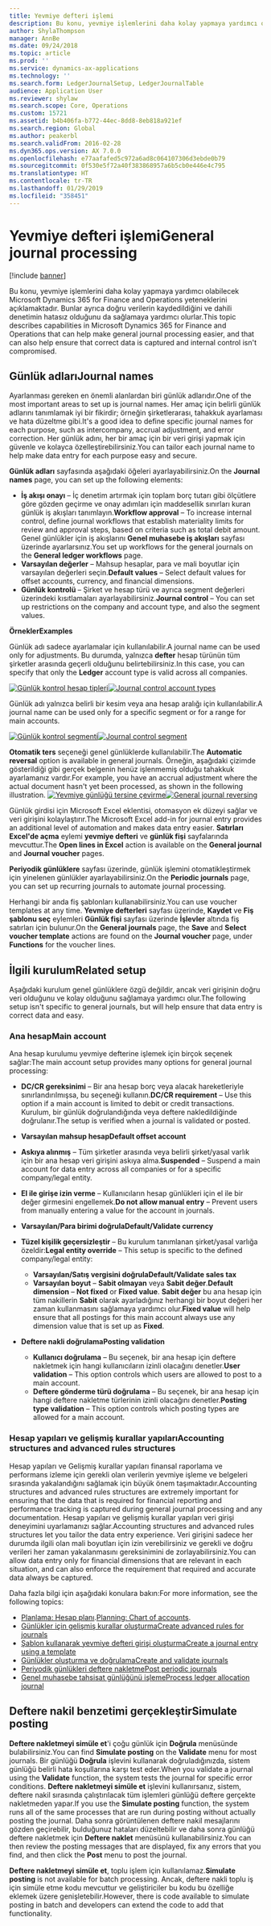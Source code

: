 ```yaml
---
title: Yevmiye defteri işlemi
description: Bu konu, yevmiye işlemlerini daha kolay yapmaya yardımcı olabilecek Microsoft Dynamics 365 for Finance and Operations yeteneklerini açıklamaktadır. Bunlar ayrıca doğru verilerin kaydedildiğini ve dahili denetimin hatasız olduğunu da sağlamaya yardımcı olurlar.
author: ShylaThompson
manager: AnnBe
ms.date: 09/24/2018
ms.topic: article
ms.prod: ''
ms.service: dynamics-ax-applications
ms.technology: ''
ms.search.form: LedgerJournalSetup, LedgerJournalTable
audience: Application User
ms.reviewer: shylaw
ms.search.scope: Core, Operations
ms.custom: 15721
ms.assetid: b4b406fa-b772-44ec-8dd8-8eb818a921ef
ms.search.region: Global
ms.author: peakerbl
ms.search.validFrom: 2016-02-28
ms.dyn365.ops.version: AX 7.0.0
ms.openlocfilehash: e77aafafed5c972a6ad8c064107306d3ebde0b79
ms.sourcegitcommit: 0f530e5f72a40f383868957a6b5cb0e446e4c795
ms.translationtype: HT
ms.contentlocale: tr-TR
ms.lasthandoff: 01/29/2019
ms.locfileid: "358451"
---
```

# <a name="general-journal-processing"></a><span data-ttu-id="ec2b7-103">Yevmiye defteri işlemi</span><span class="sxs-lookup"><span data-stu-id="ec2b7-103">General journal processing</span></span>

[!include [banner](../includes/banner.md)]

<span data-ttu-id="ec2b7-104">Bu konu, yevmiye işlemlerini daha kolay yapmaya yardımcı olabilecek Microsoft Dynamics 365 for Finance and Operations yeteneklerini açıklamaktadır. Bunlar ayrıca doğru verilerin kaydedildiğini ve dahili denetimin hatasız olduğunu da sağlamaya yardımcı olurlar.</span><span class="sxs-lookup"><span data-stu-id="ec2b7-104">This topic describes capabilities in Microsoft Dynamics 365 for Finance and Operations that can help make general journal processing easier, and that can also help ensure that correct data is captured and internal control isn't compromised.</span></span>  

## <a name="journal-names"></a><span data-ttu-id="ec2b7-105">Günlük adları</span><span class="sxs-lookup"><span data-stu-id="ec2b7-105">Journal names</span></span>

<span data-ttu-id="ec2b7-106">Ayarlanması gereken en önemli alanlardan biri günlük adlarıdır.</span><span class="sxs-lookup"><span data-stu-id="ec2b7-106">One of the most important areas to set up is journal names.</span></span> <span data-ttu-id="ec2b7-107">Her amaç için belirli günlük adlarını tanımlamak iyi bir fikirdir; örneğin şirketlerarası, tahakkuk ayarlaması ve hata düzeltme gibi.</span><span class="sxs-lookup"><span data-stu-id="ec2b7-107">It's a good idea to define specific journal names for each purpose, such as intercompany, accrual adjustment, and error correction.</span></span> <span data-ttu-id="ec2b7-108">Her günlük adını, her bir amaç için bir veri girişi yapmak için güvenle ve kolayca özelleştirebilirsiniz.</span><span class="sxs-lookup"><span data-stu-id="ec2b7-108">You can tailor each journal name to help make data entry for each purpose easy and secure.</span></span> 

<span data-ttu-id="ec2b7-109">**Günlük adları** sayfasında aşağıdaki öğeleri ayarlayabilirsiniz.</span><span class="sxs-lookup"><span data-stu-id="ec2b7-109">On the **Journal names** page, you can set up the following elements:</span></span>

-   <span data-ttu-id="ec2b7-110">**İş akışı onayı** – İç denetim artırmak için toplam borç tutarı gibi ölçütlere göre gözden geçirme ve onay adımları için maddesellik sınırları kuran günlük iş akışları tanımlayın.</span><span class="sxs-lookup"><span data-stu-id="ec2b7-110">**Workflow approval** – To increase internal control, define journal workflows that establish materiality limits for review and approval steps, based on criteria such as total debit amount.</span></span> <span data-ttu-id="ec2b7-111">Genel günlükler için iş akışlarını **Genel muhasebe iş akışları** sayfası üzerinde ayarlarsınız.</span><span class="sxs-lookup"><span data-stu-id="ec2b7-111">You set up workflows for the general journals on the **General ledger workflows** page.</span></span>
-   <span data-ttu-id="ec2b7-112">**Varsayılan değerler** – Mahsup hesaplar, para ve mali boyutlar için varsayılan değerleri seçin.</span><span class="sxs-lookup"><span data-stu-id="ec2b7-112">**Default values** – Select default values for offset accounts, currency, and financial dimensions.</span></span>
-   <span data-ttu-id="ec2b7-113">**Günlük kontrolü** – Şirket ve hesap türü ve ayrıca segment değerleri üzerindeki kısıtlamaları ayarlayabilirsiniz.</span><span class="sxs-lookup"><span data-stu-id="ec2b7-113">**Journal control** – You can set up restrictions on the company and account type, and also the segment values.</span></span> 

<span data-ttu-id="ec2b7-114">**Örnekler**</span><span class="sxs-lookup"><span data-stu-id="ec2b7-114">**Examples**</span></span>

<span data-ttu-id="ec2b7-115">Günlük adı sadece ayarlamalar için kullanılabilir.</span><span class="sxs-lookup"><span data-stu-id="ec2b7-115">A journal name can be used only for adjustments.</span></span> <span data-ttu-id="ec2b7-116">Bu durumda, yalnızca **defter** hesap türünün tüm şirketler arasında geçerli olduğunu belirtebilirsiniz.</span><span class="sxs-lookup"><span data-stu-id="ec2b7-116">In this case, you can specify that only the **Ledger** account type is valid across all companies.</span></span> 

<span data-ttu-id="ec2b7-117">[![Günlük kontrol hesap tipleri](./media/journal-control-account-types1.png)](./media/journal-control-account-types1.png)</span><span class="sxs-lookup"><span data-stu-id="ec2b7-117">[![Journal control account types](./media/journal-control-account-types1.png)](./media/journal-control-account-types1.png)</span></span>

<span data-ttu-id="ec2b7-118">Günlük adı yalnızca belirli bir kesim veya ana hesap aralığı için kullanılabilir.</span><span class="sxs-lookup"><span data-stu-id="ec2b7-118">A journal name can be used only for a specific segment or for a range for main accounts.</span></span> 

<span data-ttu-id="ec2b7-119">[![Günlük kontrol segmenti](./media/journal-control-segment1.png)](./media/journal-control-segment1.png)</span><span class="sxs-lookup"><span data-stu-id="ec2b7-119">[![Journal control segment](./media/journal-control-segment1.png)](./media/journal-control-segment1.png)</span></span>

<span data-ttu-id="ec2b7-120">**Otomatik ters** seçeneği genel günlüklerde kullanılabilir.</span><span class="sxs-lookup"><span data-stu-id="ec2b7-120">The **Automatic reversal** option is available in general journals.</span></span> <span data-ttu-id="ec2b7-121">Örneğin, aşağıdaki çizimde gösterildiği gibi gerçek belgenin henüz işlenmemiş olduğu tahakkuk ayarlamanız vardır.</span><span class="sxs-lookup"><span data-stu-id="ec2b7-121">For example, you have an accrual adjustment where the actual document hasn't yet been processed, as shown in the following illustration.</span></span>
<span data-ttu-id="ec2b7-122">[![Yevmiye günlüğü tersine çevirme](./media/general-journal-reversing1.png)](./media/general-journal-reversing1.png)</span><span class="sxs-lookup"><span data-stu-id="ec2b7-122">[![General journal reversing](./media/general-journal-reversing1.png)](./media/general-journal-reversing1.png)</span></span> 

<span data-ttu-id="ec2b7-123">Günlük girdisi için Microsoft Excel eklentisi, otomasyon ek düzeyi sağlar ve veri girişini kolaylaştırır.</span><span class="sxs-lookup"><span data-stu-id="ec2b7-123">The Microsoft Excel add-in for journal entry provides an additional level of automation and makes data entry easier.</span></span> <span data-ttu-id="ec2b7-124">**Satırları Excel'de açma** eylemi **yevmiye defteri** ve **günlük fişi** sayfalarında mevcuttur.</span><span class="sxs-lookup"><span data-stu-id="ec2b7-124">The **Open lines in Excel** action is available on the **General journal** and **Journal voucher** pages.</span></span> 

<span data-ttu-id="ec2b7-125">**Periyodik günlüklere** sayfası üzerinde, günlük işlemini otomatikleştirmek için yinelenen günlükler ayarlayabilirsiniz.</span><span class="sxs-lookup"><span data-stu-id="ec2b7-125">On the **Periodic journals** page, you can set up recurring journals to automate journal processing.</span></span> 

<span data-ttu-id="ec2b7-126">Herhangi bir anda fiş şablonları kullanabilirsiniz.</span><span class="sxs-lookup"><span data-stu-id="ec2b7-126">You can use voucher templates at any time.</span></span> <span data-ttu-id="ec2b7-127">**Yevmiye defterleri** sayfası üzerinde, **Kaydet** ve **Fiş şablonu seç** eylemleri **Günlük fişi** sayfası üzerinde **İşlevler** altında fiş satırları için bulunur.</span><span class="sxs-lookup"><span data-stu-id="ec2b7-127">On the **General journals** page, the **Save** and **Select voucher template** actions are found on the **Journal voucher** page, under **Functions** for the voucher lines.</span></span>

## <a name="related-setup"></a><span data-ttu-id="ec2b7-128">İlgili kurulum</span><span class="sxs-lookup"><span data-stu-id="ec2b7-128">Related setup</span></span>
<span data-ttu-id="ec2b7-129">Aşağıdaki kurulum genel günlüklere özgü değildir, ancak veri girişinin doğru veri olduğunu ve kolay olduğunu sağlamaya yardımcı olur.</span><span class="sxs-lookup"><span data-stu-id="ec2b7-129">The following setup isn't specific to general journals, but will help ensure that data entry is correct data and easy.</span></span>

### <a name="main-account"></a><span data-ttu-id="ec2b7-130">Ana hesap</span><span class="sxs-lookup"><span data-stu-id="ec2b7-130">Main account</span></span>

<span data-ttu-id="ec2b7-131">Ana hesap kurulumu yevmiye defterine işlemek için birçok seçenek sağlar:</span><span class="sxs-lookup"><span data-stu-id="ec2b7-131">The main account setup provides many options for general journal processing:</span></span>

-   <span data-ttu-id="ec2b7-132">**DC/CR gereksinimi** – Bir ana hesap borç veya alacak hareketleriyle sınırlandırılmışsa, bu seçeneği kullanın.</span><span class="sxs-lookup"><span data-stu-id="ec2b7-132">**DC/CR requirement** – Use this option if a main account is limited to debit or credit transactions.</span></span> <span data-ttu-id="ec2b7-133">Kurulum, bir günlük doğrulandığında veya deftere nakledildiğinde doğrulanır.</span><span class="sxs-lookup"><span data-stu-id="ec2b7-133">The setup is verified when a journal is validated or posted.</span></span>

-   <span data-ttu-id="ec2b7-134">**Varsayılan mahsup hesap**</span><span class="sxs-lookup"><span data-stu-id="ec2b7-134">**Default offset account**</span></span>
-   <span data-ttu-id="ec2b7-135">**Askıya alınmış** – Tüm şirketler arasında veya belirli şirket/yasal varlık için bir ana hesap veri girişini askıya alma.</span><span class="sxs-lookup"><span data-stu-id="ec2b7-135">**Suspended** – Suspend a main account for data entry across all companies or for a specific company/legal entity.</span></span>
-   <span data-ttu-id="ec2b7-136">**El ile girişe izin verme** – Kullanıcıların hesap günlükleri için el ile bir değer girmesini engellemek.</span><span class="sxs-lookup"><span data-stu-id="ec2b7-136">**Do not allow manual entry** – Prevent users from manually entering a value for the account in journals.</span></span>
-   <span data-ttu-id="ec2b7-137">**Varsayılan/Para birimi doğrula**</span><span class="sxs-lookup"><span data-stu-id="ec2b7-137">**Default/Validate currency**</span></span>
-   <span data-ttu-id="ec2b7-138">**Tüzel kişilik geçersizleştir** – Bu kurulum tanımlanan şirket/yasal varlığa özeldir:</span><span class="sxs-lookup"><span data-stu-id="ec2b7-138">**Legal entity override** – This setup is specific to the defined company/legal entity:</span></span>
    -   <span data-ttu-id="ec2b7-139">**Varsayılan/Satış vergisini doğrula**</span><span class="sxs-lookup"><span data-stu-id="ec2b7-139">**Default/Validate sales tax**</span></span>
    -   <span data-ttu-id="ec2b7-140">**Varsayılan boyut** – **Sabit olmayan** veya **Sabit değer**.</span><span class="sxs-lookup"><span data-stu-id="ec2b7-140">**Default dimension** – **Not fixed** or **Fixed value**.</span></span> <span data-ttu-id="ec2b7-141">**Sabit değer** bu ana hesap için tüm nakillerin **Sabit** olarak ayarladığınız herhangi bir boyut değeri her zaman kullanmasını sağlamaya yardımcı olur.</span><span class="sxs-lookup"><span data-stu-id="ec2b7-141">**Fixed value** will help ensure that all postings for this main account always use any dimension value that is set up as **Fixed**.</span></span>
-   <span data-ttu-id="ec2b7-142">**Deftere nakli doğrulama**</span><span class="sxs-lookup"><span data-stu-id="ec2b7-142">**Posting validation**</span></span>
    -   <span data-ttu-id="ec2b7-143">**Kullanıcı doğrulama** – Bu seçenek, bir ana hesap için deftere nakletmek için hangi kullanıcıların izinli olacağını denetler.</span><span class="sxs-lookup"><span data-stu-id="ec2b7-143">**User validation** – This option controls which users are allowed to post to a main account.</span></span>
    -   <span data-ttu-id="ec2b7-144">**Deftere gönderme türü doğrulama** – Bu seçenek, bir ana hesap için hangi deftere nakletme türlerinin izinli olacağını denetler.</span><span class="sxs-lookup"><span data-stu-id="ec2b7-144">**Posting type validation** – This option controls which posting types are allowed for a main account.</span></span>

### <a name="accounting-structures-and-advanced-rules-structures"></a><span data-ttu-id="ec2b7-145">Hesap yapıları ve gelişmiş kurallar yapıları</span><span class="sxs-lookup"><span data-stu-id="ec2b7-145">Accounting structures and advanced rules structures</span></span>

<span data-ttu-id="ec2b7-146">Hesap yapıları ve Gelişmiş kurallar yapıları finansal raporlama ve performans izleme için gerekli olan verilerin yevmiye işleme ve belgeleri sırasında yakalandığını sağlamak için büyük önem taşımaktadır.</span><span class="sxs-lookup"><span data-stu-id="ec2b7-146">Accounting structures and advanced rules structures are extremely important for ensuring that the data that is required for financial reporting and performance tracking is captured during general journal processing and any documentation.</span></span> <span data-ttu-id="ec2b7-147">Hesap yapıları ve gelişmiş kurallar yapıları veri girişi deneyimini uyarlamanızı sağlar.</span><span class="sxs-lookup"><span data-stu-id="ec2b7-147">Accounting structures and advanced rules structures let you tailor the data entry experience.</span></span> <span data-ttu-id="ec2b7-148">Veri girişini sadece her durumda ilgili olan mali boyutları için izin verebilirsiniz ve gerekli ve doğru verileri her zaman yakalanmasını gereksinimini de zorlayabilirsiniz.</span><span class="sxs-lookup"><span data-stu-id="ec2b7-148">You can allow data entry only for financial dimensions that are relevant in each situation, and can also enforce the requirement that required and accurate data always be captured.</span></span>

<span data-ttu-id="ec2b7-149">Daha fazla bilgi için aşağıdaki konulara bakın:</span><span class="sxs-lookup"><span data-stu-id="ec2b7-149">For more information, see the following topics:</span></span>
- <span data-ttu-id="ec2b7-150">[Planlama: Hesap planı](plan-chart-of-accounts.md).</span><span class="sxs-lookup"><span data-stu-id="ec2b7-150">[Planning: Chart of accounts](plan-chart-of-accounts.md).</span></span> 
- [<span data-ttu-id="ec2b7-151">Günlükler için gelişmiş kurallar oluşturma</span><span class="sxs-lookup"><span data-stu-id="ec2b7-151">Create advanced rules for journals</span></span>](tasks/create-advanced-rules-journals.md)
- [<span data-ttu-id="ec2b7-152">Şablon kullanarak yevmiye defteri girişi oluşturma</span><span class="sxs-lookup"><span data-stu-id="ec2b7-152">Create a journal entry using a template</span></span>](tasks/create-journal-entry-template.md)
- [<span data-ttu-id="ec2b7-153">Günlükler oluşturma ve doğrulama</span><span class="sxs-lookup"><span data-stu-id="ec2b7-153">Create and validate journals</span></span>](tasks/create-validate-journals.md)
- [<span data-ttu-id="ec2b7-154">Periyodik günlükleri deftere nakletme</span><span class="sxs-lookup"><span data-stu-id="ec2b7-154">Post periodic journals</span></span>](tasks/post-periodic-journals.md)
- [<span data-ttu-id="ec2b7-155">Genel muhasebe tahsisat günlüğünü işleme</span><span class="sxs-lookup"><span data-stu-id="ec2b7-155">Process ledger allocation journal</span></span>](tasks/process-ledger-allocation-journal.md)

## <a name="simulate-posting"></a><span data-ttu-id="ec2b7-156">Deftere nakil benzetimi gerçekleştir</span><span class="sxs-lookup"><span data-stu-id="ec2b7-156">Simulate posting</span></span>
<span data-ttu-id="ec2b7-157">**Deftere nakletmeyi simüle et**'i çoğu günlük için **Doğrula** menüsünde bulabilirsiniz.</span><span class="sxs-lookup"><span data-stu-id="ec2b7-157">You can find **Simulate posting** on the **Validate** menu for most journals.</span></span> <span data-ttu-id="ec2b7-158">Bir günlüğü **Doğrula** işlevini kullanarak doğruladığınızda, sistem günlüğü belirli hata koşullarına karşı test eder.</span><span class="sxs-lookup"><span data-stu-id="ec2b7-158">When you validate a journal using the **Validate** function, the system tests the journal for specific error conditions.</span></span> <span data-ttu-id="ec2b7-159">**Deftere nakletmeyi simüle et** işlevini kullanırsanız, sistem, deftere nakil sırasında çalıştırılacak tüm işlemleri günlüğü deftere gerçekte nakletmeden yapar.</span><span class="sxs-lookup"><span data-stu-id="ec2b7-159">If you use the **Simulate posting** function, the system runs all of the same processes that are run during posting without actually posting the journal.</span></span> <span data-ttu-id="ec2b7-160">Daha sonra görüntülenen deftere nakil mesajlarını gözden geçirebilir, bulduğunuz hataları düzeltebilir ve daha sonra günlüğü deftere nakletmek için **Deftere naklet** menüsünü kullanabilirsiniz.</span><span class="sxs-lookup"><span data-stu-id="ec2b7-160">You can then review the posting messages that are displayed, fix any errors that you find, and then click the **Post** menu to post the journal.</span></span> 

<span data-ttu-id="ec2b7-161">**Deftere nakletmeyi simüle et**, toplu işlem için kullanılamaz.</span><span class="sxs-lookup"><span data-stu-id="ec2b7-161">**Simulate posting** is not available for batch processing.</span></span> <span data-ttu-id="ec2b7-162">Ancak, deftere nakli toplu iş için simüle etme kodu mevcuttur ve geliştiriciler bu kodu bu özelliğe eklemek üzere genişletebilir.</span><span class="sxs-lookup"><span data-stu-id="ec2b7-162">However, there is code available to simulate posting in batch and developers can extend the code to add that functionality.</span></span>  
